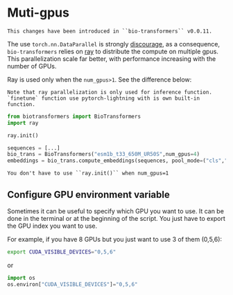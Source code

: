 # Muti-gpus

```{note}
This changes have been introduced in ``bio-transformers`` v0.0.11.
```

The use ``torch.nn.DataParallel`` is strongly [discourage](https://pytorch.org/docs/stable/notes/cuda.html#cuda-nn-ddp-instead), as a consequence, ``bio-transformers`` relies on [ray](https://docs.ray.io/en/master/?badge=master#) to distribute the compute on multiple gpus. This parallelization scale far better, with performance increasing with the number of GPUs.

Ray is used only when the ``num_gpus>1``. See the difference below:

```{important}
Note that ray parallelization is only used for inference function. `finetune` function use pytorch-lightning with is own built-in function.
```

```python
from biotransformers import BioTransformers
import ray

ray.init()

sequences = [...]
bio_trans = BioTransformers("esm1b_t33_650M_UR50S",num_gpus=4)
embeddings = bio_trans.compute_embeddings(sequences, pool_mode=("cls","mean"), batch_size=8)
```

```{note}
You don't have to use ``ray.init()`` when num_gpus=1
```

## Configure GPU environment variable

Sometimes it can be useful to specify which GPU you want to use. It can be done in the terminal or at the beginning of the script. You just have to export the GPU index you want to use.

For example, if you have 8 GPUs but you just want to use 3 of them (0,5,6):

```bash
export CUDA_VISIBLE_DEVICES="0,5,6"
```

or

```python
import os
os.environ["CUDA_VISIBLE_DEVICES"]="0,5,6"
```
